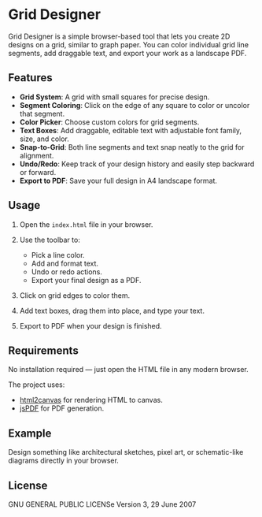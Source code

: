 # Grid Designer

Grid Designer is a simple browser-based tool that lets you create 2D designs on a grid, similar to graph paper. You can color individual grid line segments, add draggable text, and export your work as a landscape PDF.

## Features

* **Grid System**: A grid with small squares for precise design.
* **Segment Coloring**: Click on the edge of any square to color or uncolor that segment.
* **Color Picker**: Choose custom colors for grid segments.
* **Text Boxes**: Add draggable, editable text with adjustable font family, size, and color.
* **Snap-to-Grid**: Both line segments and text snap neatly to the grid for alignment.
* **Undo/Redo**: Keep track of your design history and easily step backward or forward.
* **Export to PDF**: Save your full design in A4 landscape format.

## Usage

1. Open the `index.html` file in your browser.
2. Use the toolbar to:

   * Pick a line color.
   * Add and format text.
   * Undo or redo actions.
   * Export your final design as a PDF.
3. Click on grid edges to color them.
4. Add text boxes, drag them into place, and type your text.
5. Export to PDF when your design is finished.

## Requirements

No installation required — just open the HTML file in any modern browser.

The project uses:

* [html2canvas](https://html2canvas.hertzen.com/) for rendering HTML to canvas.
* [jsPDF](https://github.com/parallax/jsPDF) for PDF generation.

## Example

Design something like architectural sketches, pixel art, or schematic-like diagrams directly in your browser.

## License

   GNU GENERAL PUBLIC LICENSe
   Version 3, 29 June 2007
